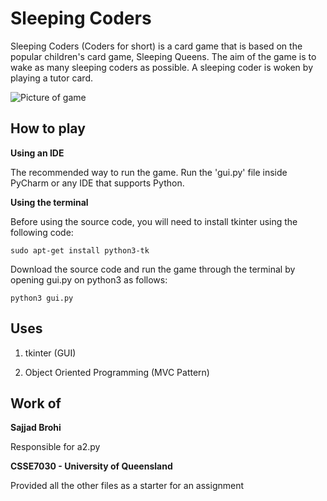 # Sleeping Coders

Sleeping Coders (Coders for short) is a card game that is based on the popular children's card game, Sleeping Queens. The aim of the game is to wake as many sleeping coders as possible. A sleeping coder is woken by playing a tutor card.

![Picture of game](https://i.imgur.com/WL4WzIN.png)

## How to play

**Using an IDE**

The recommended way to run the game. Run the 'gui.py' file inside PyCharm or any IDE that supports Python.

**Using the terminal**

Before using the source code, you will need to install tkinter using the following code:

```
sudo apt-get install python3-tk 
```

Download the source code and run the game through the terminal by opening gui.py on python3 as follows:

```
python3 gui.py
```

## Uses

1. tkinter (GUI)

2. Object Oriented Programming (MVC Pattern)

## Work of

**Sajjad Brohi**

Responsible for a2.py

**CSSE7030 - University of Queensland**

Provided all the other files as a starter for an assignment

